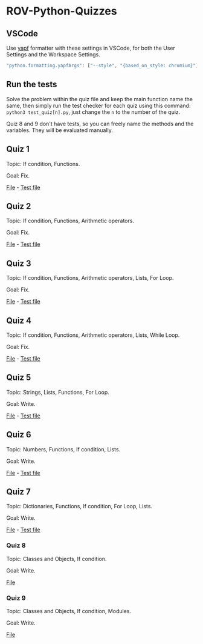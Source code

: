 # ROV-Python-Quizzes

## VSCode

Use [yapf](https://code.visualstudio.com/docs/python/editing#_formatting) formatter with these settings in VSCode, for both the User Settings and the Workspace Settings.

```javascript
"python.formatting.yapfArgs": ["--style", "{based_on_style: chromium}"]
```

## Run the tests

Solve the problem within the quiz file and keep the main function name the same, then simply run the test checker for each quiz using this command: `python3 test_quiz[n].py`, just change the `n` to the number of the quiz.

Quiz 8 and 9 don't have tests, so you can freely name the methods and the variables. They will be evaluated manually.

## Quiz 1

Topic: If condition, Functions.

Goal: Fix.

[File](/quiz1.py) - [Test file](/test_quiz1.py)

## Quiz 2

Topic: If condition, Functions, Arithmetic operators.

Goal: Fix.

[File](/quiz2.py) - [Test file](/test_quiz2.py)

## Quiz 3

Topic: If condition, Functions, Arithmetic operators, Lists, For Loop.

Goal: Fix.

[File](/quiz3.py) - [Test file](/test_quiz3.py)

## Quiz 4

Topic: If condition, Functions, Arithmetic operators, Lists, While Loop.

Goal: Fix.

[File](/quiz4.py) - [Test file](/test_quiz4.py)

## Quiz 5

Topic: Strings, Lists, Functions, For Loop.

Goal: Write.

[File](/quiz5.py) - [Test file](/test_quiz5.py)

## Quiz 6

Topic: Numbers, Functions, If condition, Lists.

Goal: Write.

[File](/quiz6.py) - [Test file](/test_quiz6.py)

## Quiz 7

Topic: Dictionaries, Functions, If condition, For Loop, Lists.

Goal: Write.

[File](/quiz7.py) - [Test file](/test_quiz7.py)

### Quiz 8

Topic: Classes and Objects, If condition.

Goal: Write.

[File](/quiz8.py)

### Quiz 9

Topic: Classes and Objects, If condition, Modules.

Goal: Write.

[File](/quiz9.py)
